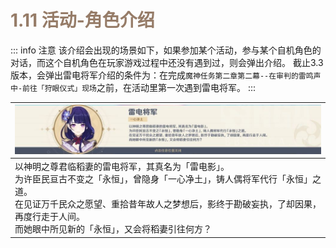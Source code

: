# **<font style="color:#967c68;">1.11 活动-角色介绍</font>**
::: info 注意
该介绍会出现的场景如下，如果参加某个活动，参与某个自机角色的对话，而这个自机角色在玩家游戏过程中还没有遇到过，则会弹出介绍。
截止3.3版本，会弹出雷电将军介绍的条件为：在完成`魔神任务第二章第二幕--在审判的雷鸣声中-前往「狩眼仪式」现场`之前，在活动里第一次遇到雷电将军。
:::


<font></font>

| ![](/public/images/1.1图片_31.png) |
| --- |
| <font>以神明之尊君临稻妻的雷电将军，其真名为「雷电影」。</font><br/><font  >为许臣民亘古不变之「永恒」，曾隐身「一心净土」，铸人偶将军代行「永恒」之道。</font><br/><font  >在见证万千民众之愿望、重拾昔年故人之梦想后，影终于勘破妄执，了却因果，再度行走于人间。</font><br/><font  >而她眼中所见新的「永恒」，又会将稻妻引往何方？</font> |

